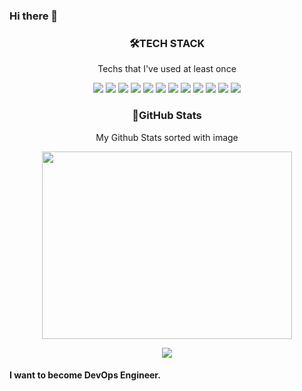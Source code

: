 ### Hi there 👋
  
<h3 align ="center"> 🛠TECH STACK  </h3>

<p align = "center"> Techs that I've used at least once </p>

<p align ="center">
<img src="https://img.shields.io/badge/C-A8B9CC?style=for-the-badge&logo=C&logoColor=000000"/>
<img src="https://img.shields.io/badge/Python-3776AB?style=for-the-badge&logo=Python&logoColor=000000"/>
<img src="https://img.shields.io/badge/Java-FF0000?style=for-the-badge&logo=java&logoColor=000000"/>
<img src="https://img.shields.io/badge/Unity-FFFFFF?style=for-the-badge&logo=Unity&logoColor=000000"/>
<img src="https://img.shields.io/badge/JavaScript-F7DF1E?style=for-the-badge&logo=JavaScript&logoColor=000000"/>
<img src="https://img.shields.io/badge/HTML5-E34F26?style=for-the-badge&logo=HTML5&logoColor=000000"/>
<img src="https://img.shields.io/badge/CSS3-1572B6?style=for-the-badge&logo=CSS3&logoColor=000000"/>
<img src="https://img.shields.io/badge/MySql-4479A1?style=for-the-badge&logo=MySQL&logoColor=000000"/>
<img src="https://img.shields.io/badge/LaTex-008080?style=for-the-badge&logo=LaTex&logoColor=000000"/>
<img src="https://img.shields.io/badge/CentOS-262577?style=for-the-badge&logo=CentOS&logoColor=000000"/>
<img src="https://img.shields.io/badge/Ubuntu-E95420?style=for-the-badge&logo=Ubuntu&logoColor=000000"/>
<img src="https://img.shields.io/badge/RedHat-EE0000?style=for-the-badge&logo=RedHat&logoColor=000000"/>

<h3 align = 'center'> 🎲GitHub Stats </h3>
<p align = "center"> My Github Stats sorted with image </p>
<p align = "center">
    <img src="https://github-readme-stats.vercel.app/api/top-langs/?username=GyuminGomin&layout=compact" width="400" height="300" />
</p>
 
<p align = "center">
    <img src="https://github-readme-stats.vercel.app/api?username=GyuminGomin&show_icons=true&bg_color=000000000&theme=transparent" />
</p>

<h4 align = 'left'> I want to become DevOps Engineer. </h4>

<!--
![GyuminGomin's GitHub stats](https://github-readme-stats.vercel.app/api?username=GyuminGomin&show_icons=true&bg_color=000000000&theme=transparent)

**GyuminGomin/GyuminGomin** is a ✨ _special_ ✨ repository because its `README.md` (this file) appears on your GitHub profile.

Here are some ideas to get you started:

- 🔭 I’m currently working on ...
- 🌱 I’m currently learning ...
- 👯 I’m looking to collaborate on ...
- 🤔 I’m looking for help with ...
- 💬 Ask me about ...
- 📫 How to reach me: ...
- 😄 Pronouns: ...
- ⚡ Fun fact: ...
https://simpleicons.org/ -> 아이콘 변경
https://github.com/anuraghazra/github-readme-stats/ -> 깃허브 스탯 아이콘
-->
